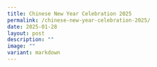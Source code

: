 ```yaml
---
title: Chinese New Year Celebration 2025
permalink: /chinese-new-year-celebration-2025/
date: 2025-01-28
layout: post
description: ""
image: ""
variant: markdown
---
```

